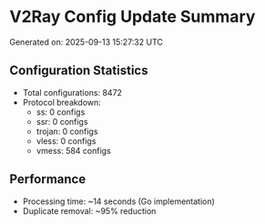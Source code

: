# V2Ray Config Update Summary
Generated on: 2025-09-13 15:27:32 UTC

## Configuration Statistics
- Total configurations: 8472
- Protocol breakdown:
  - ss: 0 configs
  - ssr: 0 configs
  - trojan: 0 configs
  - vless: 0 configs
  - vmess: 584 configs

## Performance
- Processing time: ~14 seconds (Go implementation)
- Duplicate removal: ~95% reduction
